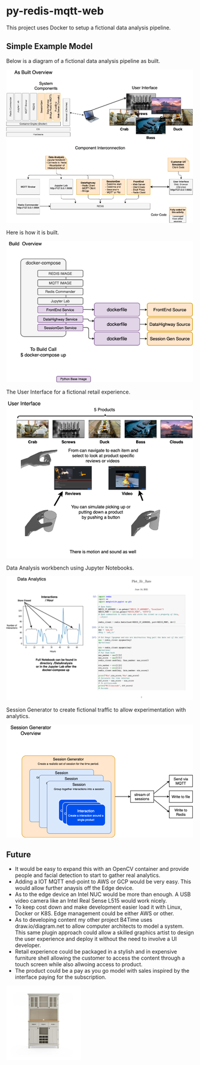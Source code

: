 # py-redis-mqtt-web
This project uses Docker to setup a fictional data analysis pipeline.

## Simple Example Model
Below is a diagram of a fictional data analysis pipeline as built.

<img src="/assets/Overview-As Built Overview.png?raw=true" alt="drawing" width="500"/>

Here is how it is built.

<img src="/assets/Overview-Build.png?raw=true" alt="drawing" width="500"/>

The User Interface for a fictional retail experience.

<img src="/assets/Overview-User Interface.png?raw=true" alt="drawing" width="500"/>

Data Analysis workbench using Jupyter Notebooks.

<img src="/assets/Overview-DataAnalysis.png?raw=true" alt="drawing" width="500"/>

Session Generator to create fictional traffic to allow experimentation with analytics.

<img src="/assets/Overview-Session Generator.png?raw=true" alt="drawing" width="500"/>

## Future

 * It would be easy to expand this with an OpenCV container and provide people and facial detection to start to gather real analytics.
 * Adding a IOT MQTT end-point to AWS or GCP would be very easy. This would allow further anaysis off the Edge device.
 * As to the edge device an Intel NUC would be more than enough. A USB video camera like an Intel Real Sense L515 would work nicely.
 * To keep cost down and make development easier load it with Linux, Docker or K8S. Edge management could be either AWS or other.
 * As to developing content my other project B4Time uses draw.io/diagram.net to allow computer architects to model a system.  This same plugin approach could allow a skilled graphics artist to design the user experience and deploy it without the need to involve a UI developer.
 * Retail experience could be packaged in a stylish and in expensive furniture shell allowing the customer to access the content through a touch screen while also allwoing access to product. 
 * The product could be a pay as you go model with sales inspired by the interface paying for the subscription.

<img src="/assets/sideboards-buffets.jpeg?raw=true" alt="sidboard" width="200"/>












